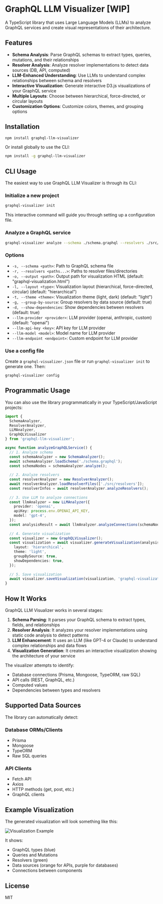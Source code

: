 # GraphQL LLM Visualizer [WIP]

A TypeScript library that uses Large Language Models (LLMs) to analyze GraphQL services and create visual representations of their architecture.

## Features

- **Schema Analysis**: Parse GraphQL schemas to extract types, queries, mutations, and their relationships
- **Resolver Analysis**: Analyze resolver implementations to detect data sources (DB, API, computed)
- **LLM-Enhanced Understanding**: Use LLMs to understand complex relationships between schema and resolvers
- **Interactive Visualization**: Generate interactive D3.js visualizations of your GraphQL service
- **Multiple Layouts**: Choose between hierarchical, force-directed, or circular layouts
- **Customization Options**: Customize colors, themes, and grouping options

## Installation

```bash
npm install graphql-llm-visualizer
```

Or install globally to use the CLI:

```bash
npm install -g graphql-llm-visualizer
```

## CLI Usage

The easiest way to use GraphQL LLM Visualizer is through its CLI:

### Initialize a new project

```bash
graphql-visualizer init
```

This interactive command will guide you through setting up a configuration file.

### Analyze a GraphQL service

```bash
graphql-visualizer analyze --schema ./schema.graphql --resolvers ./src/resolvers
```

### Options

- `-s, --schema <path>`: Path to GraphQL schema file
- `-r, --resolvers <paths...>`: Paths to resolver files/directories
- `-o, --output <path>`: Output path for visualization HTML (default: "graphql-visualization.html")
- `-l, --layout <type>`: Visualization layout (hierarchical, force-directed, circular) (default: "hierarchical")
- `-t, --theme <theme>`: Visualization theme (light, dark) (default: "light")
- `-g, --group-by-source`: Group resolvers by data source (default: true)
- `-d, --show-dependencies`: Show dependencies between resolvers (default: true)
- `--llm-provider <provider>`: LLM provider (openai, anthropic, custom) (default: "openai")
- `--llm-api-key <key>`: API key for LLM provider
- `--llm-model <model>`: Model name for LLM provider
- `--llm-endpoint <endpoint>`: Custom endpoint for LLM provider

### Use a config file

Create a `graphql-visualizer.json` file or run `graphql-visualizer init` to generate one. Then:

```bash
graphql-visualizer config
```

## Programmatic Usage

You can also use the library programmatically in your TypeScript/JavaScript projects:

```typescript
import { 
  SchemaAnalyzer, 
  ResolverAnalyzer, 
  LLMAnalyzer, 
  GraphQLVisualizer 
} from 'graphql-llm-visualizer';

async function analyzeGraphQLService() {
  // 1. Analyze schema
  const schemaAnalyzer = new SchemaAnalyzer();
  await schemaAnalyzer.loadSchema('./schema.graphql');
  const schemaNodes = schemaAnalyzer.analyze();
  
  // 2. Analyze resolvers
  const resolverAnalyzer = new ResolverAnalyzer();
  await resolverAnalyzer.loadResolverFiles(['./src/resolvers']);
  const resolverInfos = await resolverAnalyzer.analyzeResolvers();
  
  // 3. Use LLM to analyze connections
  const llmAnalyzer = new LLMAnalyzer({
    provider: 'openai',
    apiKey: process.env.OPENAI_API_KEY,
    model: 'gpt-4',
  });
  const analysisResult = await llmAnalyzer.analyzeConnections(schemaNodes, resolverInfos);
  
  // 4. Generate visualization
  const visualizer = new GraphQLVisualizer();
  const visualization = await visualizer.generateVisualization(analysisResult, {
    layout: 'hierarchical',
    theme: 'light',
    groupBySource: true,
    showDependencies: true,
  });
  
  // 5. Save visualization
  await visualizer.saveVisualization(visualization, 'graphql-visualization.html');
}
```

## How It Works

GraphQL LLM Visualizer works in several stages:

1. **Schema Parsing**: It parses your GraphQL schema to extract types, fields, and relationships
2. **Resolver Analysis**: It analyzes your resolver implementations using static code analysis to detect patterns
3. **LLM Enhancement**: It uses an LLM (like GPT-4 or Claude) to understand complex relationships and data flows
4. **Visualization Generation**: It creates an interactive visualization showing the architecture of your service

The visualizer attempts to identify:
- Database connections (Prisma, Mongoose, TypeORM, raw SQL)
- API calls (REST, GraphQL, etc.)
- Computed values
- Dependencies between types and resolvers

## Supported Data Sources

The library can automatically detect:

### Database ORMs/Clients
- Prisma
- Mongoose
- TypeORM
- Raw SQL queries

### API Clients
- Fetch API
- Axios
- HTTP methods (get, post, etc.)
- GraphQL clients

## Example Visualization

The generated visualization will look something like this:

![Visualization Example](https://example.com/graphql-visualization.png)

It shows:
- GraphQL types (blue)
- Queries and Mutations
- Resolvers (green)
- Data sources (orange for APIs, purple for databases)
- Connections between components

## License

MIT